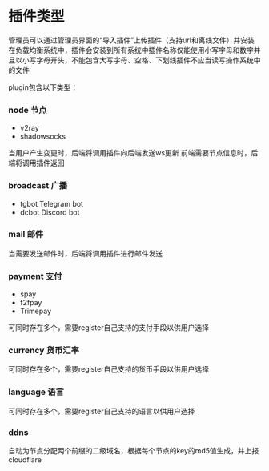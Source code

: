 # 插件类型

管理员可以通过管理员界面的“导入插件”上传插件（支持url和离线文件）并安装在负载均衡系统中，插件会安装到所有系统中插件名称仅能使用小写字母和数字并且以小写字母开头，不能包含大写字母、空格、下划线插件不应当读写操作系统中的文件



plugin包含以下类型：

### node 节点

* v2ray 
* shadowsocks 

当用户产生变更时，后端将调用插件向后端发送ws更新 前端需要节点信息时，后端将调用插件返回

### broadcast 广播 

* tgbot Telegram bot 
* dcbot Discord bot

### mail 邮件 

当需要发送邮件时，后端将调用插件进行邮件发送

### payment 支付 

* spay 
* f2fpay
* Trimepay 

可同时存在多个，需要register自己支持的支付手段以供用户选择

### currency 货币汇率 

可同时存在多个，需要register自己支持的货币手段以供用户选择

### language 语言 

可同时存在多个，需要register自己支持的语言以供用户选择

### ddns 

自动为节点分配两个前缀的二级域名，根据每个节点的key的md5值生成，并上报cloudflare



